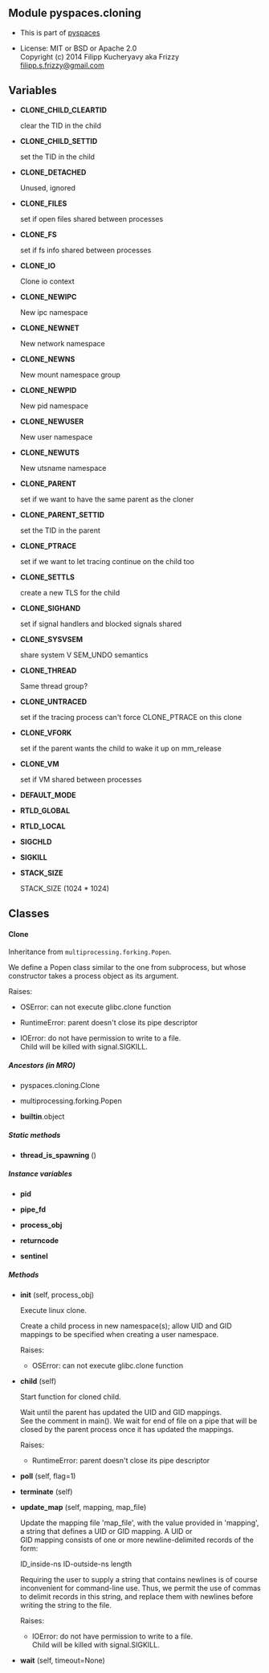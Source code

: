 Module pyspaces.cloning
-----------------------

* This is part of [pyspaces](https://github.com/Friz-zy/pyspaces)
  

* License: MIT or BSD or Apache 2.0  
Copyright (c) 2014 Filipp Kucheryavy aka Frizzy <filipp.s.frizzy@gmail.com>

Variables
---------
- **CLONE_CHILD_CLEARTID**

    clear the TID in the child

- **CLONE_CHILD_SETTID**

    set the TID in the child

- **CLONE_DETACHED**

    Unused, ignored

- **CLONE_FILES**

    set if open files shared between processes

- **CLONE_FS**

    set if fs info shared between processes

- **CLONE_IO**

    Clone io context

- **CLONE_NEWIPC**

    New ipc namespace

- **CLONE_NEWNET**

    New network namespace

- **CLONE_NEWNS**

    New mount namespace group

- **CLONE_NEWPID**

    New pid namespace

- **CLONE_NEWUSER**

    New user namespace

- **CLONE_NEWUTS**

    New utsname namespace

- **CLONE_PARENT**

    set if we want to have the same parent as the cloner

- **CLONE_PARENT_SETTID**

    set the TID in the parent

- **CLONE_PTRACE**

    set if we want to let tracing continue on the child too

- **CLONE_SETTLS**

    create a new TLS for the child

- **CLONE_SIGHAND**

    set if signal handlers and blocked signals shared

- **CLONE_SYSVSEM**

    share system V SEM_UNDO semantics

- **CLONE_THREAD**

    Same thread group?

- **CLONE_UNTRACED**

    set if the tracing process can't force CLONE_PTRACE on this clone

- **CLONE_VFORK**

    set if the parent wants the child to wake it up on mm_release

- **CLONE_VM**

    set if VM shared between processes

- **DEFAULT_MODE**

- **RTLD_GLOBAL**

- **RTLD_LOCAL**

- **SIGCHLD**

- **SIGKILL**

- **STACK_SIZE**

    STACK_SIZE (1024 * 1024)

Classes
-------
#### Clone 
Inheritance from `multiprocessing.forking.Popen`.
  
We define a Popen class similar to the one from subprocess, but
whose constructor takes a process object as its argument.
  
Raises:    

* OSError: can not execute glibc.clone function  

* RuntimeError: parent doesn't close its pipe descriptor  

* IOError: do not have permission to write to a file.  
Child will be killed with signal.SIGKILL.

##### Ancestors (in MRO)
- pyspaces.cloning.Clone

- multiprocessing.forking.Popen

- __builtin__.object

##### Static methods
- **thread_is_spawning** ()

##### Instance variables
- **pid**

- **pipe_fd**

- **process_obj**

- **returncode**

- **sentinel**

##### Methods
- **__init__** (self, process_obj)

    Execute linux clone.
  
    Create a child process in new namespace(s);
allow UID and GID mappings to be specified when
creating a user namespace.
  
    Raises:    

    * OSError: can not execute glibc.clone function

- **child** (self)

    Start function for cloned child.
  
    Wait until the parent has updated the UID and GID mappings.  
See the comment in main(). We wait for end of file on a
pipe that will be closed by the parent process once it has
updated the mappings.
  
    Raises:    

    * RuntimeError: parent doesn't close its pipe descriptor

- **poll** (self, flag=1)

- **terminate** (self)

- **update_map** (self, mapping, map_file)

    Update the mapping file 'map_file', with the value provided in
'mapping', a string that defines a UID or GID mapping. A UID or  
GID mapping consists of one or more newline-delimited records
of the form:  
  
    ID_inside-ns    ID-outside-ns   length
  
    Requiring the user to supply a string that contains newlines is
of course inconvenient for command-line use. Thus, we permit the
use of commas to delimit records in this string, and replace them
with newlines before writing the string to the file.
  
    Raises:    

    * IOError: do not have permission to write to a file.  
Child will be killed with signal.SIGKILL.

- **wait** (self, timeout=None)
